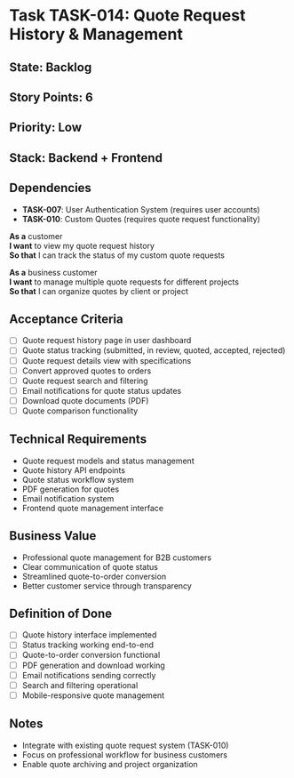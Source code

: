 # Task TASK-014: Quote Request History & Management

## State: Backlog
## Story Points: 6
## Priority: Low
## Stack: Backend + Frontend

## Dependencies
- **TASK-007**: User Authentication System (requires user accounts)
- **TASK-010**: Custom Quotes (requires quote request functionality)

**As a** customer  
**I want** to view my quote request history  
**So that** I can track the status of my custom quote requests

**As a** business customer  
**I want** to manage multiple quote requests for different projects  
**So that** I can organize quotes by client or project

## Acceptance Criteria  
- [ ] Quote request history page in user dashboard
- [ ] Quote status tracking (submitted, in review, quoted, accepted, rejected)
- [ ] Quote request details view with specifications
- [ ] Convert approved quotes to orders
- [ ] Quote request search and filtering
- [ ] Email notifications for quote status updates
- [ ] Download quote documents (PDF)
- [ ] Quote comparison functionality

## Technical Requirements
- Quote request models and status management
- Quote history API endpoints
- Quote status workflow system
- PDF generation for quotes
- Email notification system
- Frontend quote management interface

## Business Value
- Professional quote management for B2B customers
- Clear communication of quote status
- Streamlined quote-to-order conversion
- Better customer service through transparency

## Definition of Done
- [ ] Quote history interface implemented
- [ ] Status tracking working end-to-end
- [ ] Quote-to-order conversion functional
- [ ] PDF generation and download working
- [ ] Email notifications sending correctly
- [ ] Search and filtering operational
- [ ] Mobile-responsive quote management

## Notes
- Integrate with existing quote request system (TASK-010)
- Focus on professional workflow for business customers
- Enable quote archiving and project organization